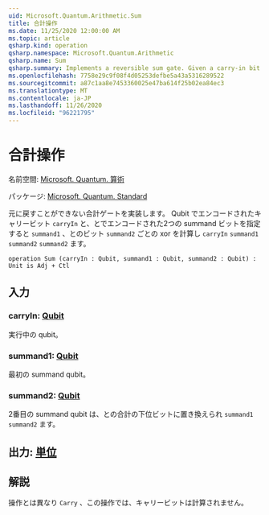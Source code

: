 ```yaml
---
uid: Microsoft.Quantum.Arithmetic.Sum
title: 合計操作
ms.date: 11/25/2020 12:00:00 AM
ms.topic: article
qsharp.kind: operation
qsharp.namespace: Microsoft.Quantum.Arithmetic
qsharp.name: Sum
qsharp.summary: Implements a reversible sum gate. Given a carry-in bit encoded in qubit `carryIn` and two summand bits encoded in `summand1` and `summand2`, computes the bitwise xor of `carryIn`, `summand1` and `summand2` in the qubit `summand2`.
ms.openlocfilehash: 7758e29c9f08f4d05253defbe5a43a5316289522
ms.sourcegitcommit: a87c1aa8e7453360025e47ba614f25b02ea84ec3
ms.translationtype: MT
ms.contentlocale: ja-JP
ms.lasthandoff: 11/26/2020
ms.locfileid: "96221795"
---
```

# <a name="sum-operation"></a>合計操作

名前空間: [Microsoft. Quantum. 算術](xref:Microsoft.Quantum.Arithmetic)

パッケージ: [Microsoft. Quantum. Standard](https://nuget.org/packages/Microsoft.Quantum.Standard)


元に戻すことができない合計ゲートを実装します。 Qubit でエンコードされたキャリービット `carryIn` と、とでエンコードされた2つの summand ビットを指定すると `summand1` 、とのビット `summand2` ごとの xor を計算し `carryIn` `summand1` `summand2` `summand2` ます。

```qsharp
operation Sum (carryIn : Qubit, summand1 : Qubit, summand2 : Qubit) : Unit is Adj + Ctl
```


## <a name="input"></a>入力

### <a name="carryin--qubit"></a>carryIn: [Qubit](xref:microsoft.quantum.lang-ref.qubit)

実行中の qubit。


### <a name="summand1--qubit"></a>summand1: [Qubit](xref:microsoft.quantum.lang-ref.qubit)

最初の summand qubit。


### <a name="summand2--qubit"></a>summand2: [Qubit](xref:microsoft.quantum.lang-ref.qubit)

2番目の summand qubit は、との合計の下位ビットに置き換えられ `summand1` `summand2` ます。



## <a name="output--unit"></a>出力: [単位](xref:microsoft.quantum.lang-ref.unit)



## <a name="remarks"></a>解説

操作とは異なり `Carry` 、この操作では、キャリービットは計算されません。